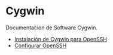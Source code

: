 # Cygwin 
Documentacion de Software Cygwin. 


* [Instalación de Cygwin para OpenSSH](guia/instalacion.rst)
* [Configurar OpenSSH](guia/configuracion.rst)

